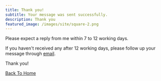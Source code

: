 ```yaml
---
title: Thank you!
subtitle: Your message was sent successfully.
description: Thank you
featured_image: /images/site/square-2.png
---
```


Please expect a reply from me within 7 to 12 working days. 

If you haven't received any after 12 working days, please follow up your message through [email](mailto:gapas.wga@gmail.com). 

Thank you!

<a href="/" class="button button--large">Back To Home</a>